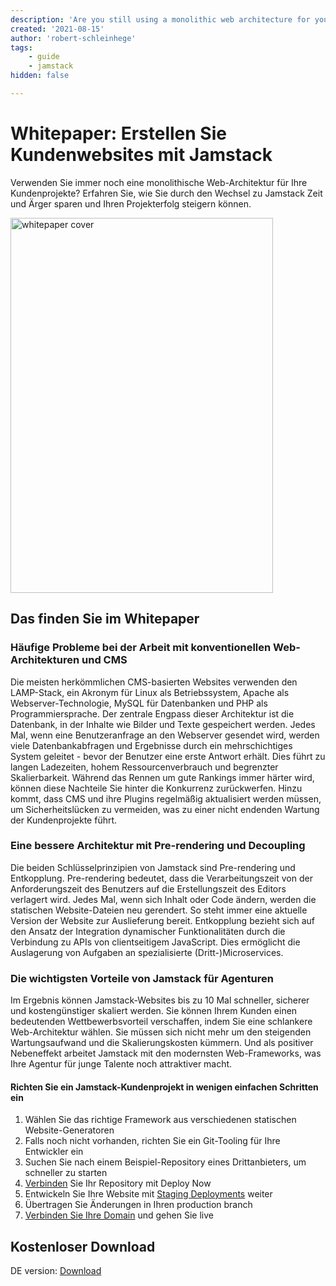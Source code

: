 ```yaml
---
description: 'Are you still using a monolithic web architecture for your client projects? Learn how moving to the Jamstack can save you time and trouble and increase your project success.'
created: '2021-08-15'
author: 'robert-schleinhege'
tags:
    - guide
    - jamstack
hidden: false

---
```


# Whitepaper: Erstellen Sie Kundenwebsites mit Jamstack

Verwenden Sie immer noch eine monolithische Web-Architektur für Ihre Kundenprojekte? 
Erfahren Sie, wie Sie durch den Wechsel zu Jamstack Zeit und Ärger sparen und Ihren Projekterfolg steigern können.


<img src="/whitepaper.png" alt="whitepaper cover"
 width="420" height="600" />

## Das finden Sie im Whitepaper

### Häufige Probleme bei der Arbeit mit konventionellen Web-Architekturen und CMS
Die meisten herkömmlichen CMS-basierten Websites verwenden den LAMP-Stack, ein Akronym für Linux als Betriebssystem, Apache als Webserver-Technologie, MySQL für Datenbanken und PHP als Programmiersprache. 
Der zentrale Engpass dieser Architektur ist die Datenbank, in der Inhalte wie Bilder und Texte gespeichert werden. 
Jedes Mal, wenn eine Benutzeranfrage an den Webserver gesendet wird, werden viele Datenbankabfragen und Ergebnisse durch ein mehrschichtiges System geleitet - bevor der Benutzer eine erste Antwort erhält. 
Dies führt zu langen Ladezeiten, hohem Ressourcenverbrauch und begrenzter Skalierbarkeit. 
Während das Rennen um gute Rankings immer härter wird, können diese Nachteile Sie hinter die Konkurrenz zurückwerfen. 
Hinzu kommt, dass CMS und ihre Plugins regelmäßig aktualisiert werden müssen, um Sicherheitslücken zu vermeiden, was zu einer nicht endenden Wartung der Kundenprojekte führt.


### Eine bessere Architektur mit Pre-rendering und Decoupling
Die beiden Schlüsselprinzipien von Jamstack sind Pre-rendering und Entkopplung. 
Pre-rendering bedeutet, dass die Verarbeitungszeit von der Anforderungszeit des Benutzers auf die Erstellungszeit des Editors verlagert wird. 
Jedes Mal, wenn sich Inhalt oder Code ändern, werden die statischen Website-Dateien neu gerendert. So steht immer eine aktuelle Version der Website zur Auslieferung bereit. 
Entkopplung bezieht sich auf den Ansatz der Integration dynamischer Funktionalitäten durch die Verbindung zu APIs von clientseitigem JavaScript. 
Dies ermöglicht die Auslagerung von Aufgaben an spezialisierte (Dritt-)Microservices.


### Die wichtigsten Vorteile von Jamstack für Agenturen
Im Ergebnis können Jamstack-Websites bis zu 10 Mal schneller, sicherer und kostengünstiger skaliert werden. 
Sie können Ihrem Kunden einen bedeutenden Wettbewerbsvorteil verschaffen, indem Sie eine schlankere Web-Architektur wählen. 
Sie müssen sich nicht mehr um den steigenden Wartungsaufwand und die Skalierungskosten kümmern. 
Und als positiver Nebeneffekt arbeitet Jamstack mit den modernsten Web-Frameworks, was Ihre Agentur für junge Talente noch attraktiver macht.


#### Richten Sie ein Jamstack-Kundenprojekt in wenigen einfachen Schritten ein
1. Wählen Sie das richtige Framework aus verschiedenen statischen Website-Generatoren
2. Falls noch nicht vorhanden, richten Sie ein Git-Tooling für Ihre Entwickler ein
3. Suchen Sie nach einem Beispiel-Repository eines Drittanbieters, um schneller zu starten
4. [Verbinden](/docs/) Sie Ihr Repository mit Deploy Now
5. Entwickeln Sie Ihre Website mit [Staging Deployments](/docs/staging-deployments/) weiter
6. Übertragen Sie Änderungen in Ihren production branch
7. [Verbinden Sie Ihre Domain](/docs/domain-tls) und gehen Sie live


## Kostenloser Download
DE version: [Download](https://resources.ionos.com/hubfs/Jamstack/Kundenwebsites%20mit%20dem%20Jamstack%20erstellen.pdf)



